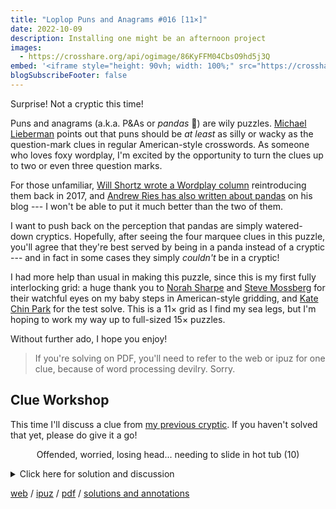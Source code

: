 ```yaml
---
title: "Loplop Puns and Anagrams #016 [11×]"
date: 2022-10-09
description: Installing one might be an afternoon project
images:
  - https://crosshare.org/api/ogimage/86KyFFM04CbsO9hd5j3Q
embed: '<iframe style="height: 90vh; width: 100%;" src="https://crosshare.org/embed/86KyFFM04CbsO9hd5j3Q/ArvGvNkiqJRS71DkcyTunpgI9hr2" frameborder="0" allowfullscreen="true" allowtransparency="true"></iframe>'
blogSubscribeFooter: false
---
```


Surprise! Not a cryptic this time!

Puns and anagrams (a.k.a. P&As or _pandas_ 🐼) are wily puzzles. [Michael
Lieberman](https://twitter.com/Footnote24) points out that puns should be _at
least_ as silly or wacky as the question-mark clues in regular American-style
crosswords. As someone who loves foxy wordplay, I'm excited by the opportunity
to turn the clues up to two or even three question marks.

For those unfamiliar, [Will Shortz wrote a Wordplay
column](https://www.nytimes.com/2017/01/28/crosswords/variety-puns-and-anagrams.html)
reintroducing them back in 2017, and [Andrew Ries has also written about
pandas](https://www.ariespuzzles.com/2019/02/puns-anagrams-1.html) on his blog
--- I won't be able to put it much better than the two of them.

I want to push back on the perception that pandas are simply watered-down
cryptics. Hopefully, after seeing the four marquee clues in this puzzle, you'll
agree that they're best served by being in a panda instead of a cryptic --- and
in fact in some cases they simply _couldn't_ be in a cryptic!

I had more help than usual in making this puzzle, since this is my first fully
interlocking grid: a huge thank you to [Norah
Sharpe](https://www.norahsharpe.com/) and [Steve
Mossberg](https://squarepursuit.com/) for their watchful eyes on my baby steps
in American-style gridding, and [Kate Chin
Park](https://kateschmatecrosswords.weebly.com/) for the test solve. This is a
11× grid as I find my sea legs, but I'm hoping to work my way up to full-sized
15× puzzles.

Without further ado, I hope you enjoy!

> If you're solving on PDF, you'll need to refer to the web or ipuz for one
> clue, because of word processing devilry. Sorry.

## Clue Workshop

This time I'll discuss a clue from [my previous cryptic](/crosswords/015/). If
you haven't solved that yet, please do give it a go!

<p style="text-align:center">
Offended, worried, losing head... needing to slide in hot tub (10)
</p>

<details>
<summary>Click here for solution and discussion</summary>

- **Answer:** TRESPASSED
- **Definition:** Offended
- **Wordplay:** [s]TRESSED containing SPA

According to Crosshare, this was the last clue for most solvers to get, and I
was disheartened to see so many solvers floundering with it! In hindsight, I
might have kept a closer eye on the spike in difficulty from this clue.

To enumerate, this clue has:

1. A definition that isn't the obvious sense of the answer (the generic "to sin
   or offend" instead of the more common "to encroach or intrude"),
2. Two substitutions (STRESSED for "worried"; SPA for "hot tub"),
3. Two wordplay mechanics: a beheadment and an insertion (SPA into [s]TRESSED),
4. One of the longest answers and a central placement in the grid (thereby
   denying solvers a lot of helpful crossers if they don't get this clue).

Ordinarily I wouldn't blink at any of these things, but altogether it adds up
to a blemish on the puzzle: I noticed it, and I'm sure some solvers did too.  A
simple fix would be to simply give either STRESSED or SPA away _en clair_ (i.e.
directly in the clue). I would probably have opted for:

<p style="text-align:center">
Offended, <b>stressed,</b> losing head... needing to slide in hot tub (10)
</p>

</details>

[web](https://crosshare.org/crosswords/86KyFFM04CbsO9hd5j3Q/loplop-puns-and-anagrams-016-11)
/ <a href="/crosswords/loplop-016.ipuz" download>ipuz</a>
/ [pdf](/crosswords/loplop-016.pdf)
/ [solutions and annotations](/crosswords/loplop-016-solutions.pdf)

